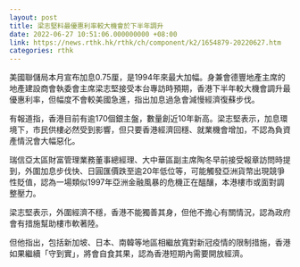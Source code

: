 ```yaml
---
layout: post
title: 梁志堅料最優惠利率較大機會於下半年調升
date: 2022-06-27 10:51:06.000000000 +08:00
link: https://news.rthk.hk/rthk/ch/component/k2/1654879-20220627.htm
categories: rthk
---
```


美國聯儲局本月宣布加息0.75厘，是1994年來最大加幅。身兼會德豐地產主席的地產建設商會執委會主席梁志堅接受本台專訪時預期，香港下半年較大機會調升最優惠利率，但幅度不會較美國急進，指出加息過急會減慢經濟復蘇步伐。

有報道指，香港目前有逾170個銀主盤，數量創近10年新高。梁志堅表示，加息環境下，市民供樓必然受到影響，但只要香港經濟回穩、就業機會增加，不認為負資產情況會大幅惡化。

瑞信亞太區財富管理業務董事總經理、大中華區副主席陶冬早前接受報章訪問時提到，外圍加息步伐快、日圓匯價跌至逾20年低位等，可能觸發亞洲貨幣出現競爭性貶值，認為一場類似1997年亞洲金融風暴的危機正在醞釀，本港樓市或面對調整壓力。

梁志堅表示，外圍經濟不穩，香港不能獨善其身，但他不擔心有關情況，認為政府會有措施幫助樓市軟著陸。

但他指出，包括新加坡、日本、南韓等地區相繼放寬對新冠疫情的限制措施，香港如果繼續「守到實」，將會自食其果，認為香港短期內需要開放經濟。
